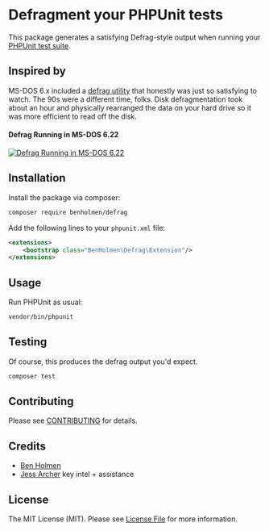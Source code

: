 # Defragment your PHPUnit tests
This package generates a satisfying Defrag-style output when running your [PHPUnit test suite](https://phpunit.de).

## Inspired by
MS-DOS 6.x included a [defrag utility](https://en.wikipedia.org/wiki/List_of_DOS_commands#DEFRAG) that honestly was just so satisfying to watch. The 90s were a different time, folks. Disk defragmentation took about an hour and physically rearranged the data on your hard drive so it was more efficient to read off the disk.

#### Defrag Running in MS-DOS 6.22
[![Defrag Running in MS-DOS 6.22](https://img.youtube.com/vi/Nidwz3BzFCM/0.jpg)](https://www.youtube.com/watch?v=Nidwz3BzFCM "Defrag Running in MS-DOS 6.22")

## Installation

Install the package via composer:

```bash
composer require benholmen/defrag
```

Add the following lines to your `phpunit.xml` file:
```xml
<extensions>
    <bootstrap class="BenHolmen\Defrag\Extension"/>
</extensions>
```

## Usage
Run PHPUnit as usual:

```bash
vendor/bin/phpunit
```

## Testing
Of course, this produces the defrag output you'd expect.
```bash
composer test
```

## Contributing

Please see [CONTRIBUTING](https://github.com/spatie/.github/blob/main/CONTRIBUTING.md) for details.

## Credits

- [Ben Holmen](https://github.com/benholmen)
- [Jess Archer](https://github.com/jessarcher) key intel + assistance

## License

The MIT License (MIT). Please see [License File](LICENSE.md) for more information.
